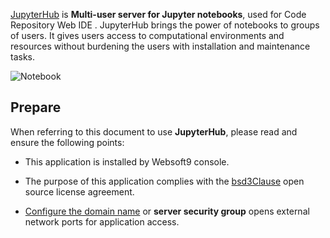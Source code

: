 [JupyterHub](https://jupyter.org/) is **Multi-user server for Jupyter notebooks**, used for Code Repository Web IDE . JupyterHub brings the power of notebooks to groups of users. It gives users access to computational environments and resources without burdening the users with installation and maintenance tasks. 


![Notebook](https://libs.websoft9.com/Websoft9/DocsPicture/zh/jupyterhub/jupyterhub-gui-websoft9.webp)


## Prepare

When referring to this document to use **JupyterHub**, please read and ensure the following points:

- This application is installed by Websoft9 console.

- The purpose of this application complies with the [bsd3Clause](https://opensource.org/licenses/BSD-3-Clause) open source license agreement.

- [Configure the domain name](./domain-set) or **server security group** opens external network ports for application access.